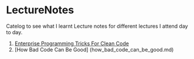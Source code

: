 # LectureNotes

Catelog to see what I learnt
Lecture notes for different lectures I attend day to day.

1. [Enterprise Programming Tricks For Clean Code](enterprise_programming_tricks_for_clean_code.md)
2. [How Bad Code Can Be Good] (how_bad_code_can_be_good.md)

